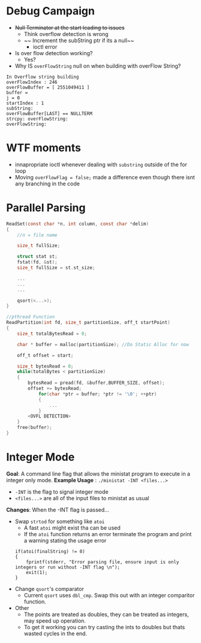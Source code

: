 

# Debug Campaign
- ~~Null Terminator at the start leading to issues~~
    - Think overflow detection is wrong
    - ~~ Increment the subString ptr if its a null~~
        - ioctl error
- Is over flow detection working?
    - Yes?
- Why IS `overFlowString` null on when building with overFlow String?
```
In Overflow string building
overFlowIndex : 246 
overFlowBuffer = [ 2551049411 ]  
buffer =  
j = 0 
startIndex : 1 
subString:  
overFlowBuffer[LAST] == NULLTERM 
strcpy: overFlowString:  
overFlowString:  
```

# WTF moments
- innapropriate ioctl whenever dealing with `substring` outside of the for loop
- Moving `overFlowFlag = false;` made a difference even though there isnt any branching in the code

# Parallel Parsing
```C
ReadSet(const char *n, int column, const char *delim)
{
    //n = file name

    size_t fullSize;

    struct stat st;
    fstat(fd, &st);
    size_t fullSize = st.st_size;

    ...
    ...
    ...

    qsort(<...>);
}

//pthread Function
ReadPartition(int fd, size_t partitionSize, off_t startPoint)
{
    size_t totalBytesRead = 0;

    char * buffer = malloc(partitionSize); //Do Static Alloc for now

    off_t offset = start;

    size_t bytesRead = 0;
    while(totalBytes < partitionSize)
    {
        bytesRead = pread(fd, &buffer,BUFFER_SIZE, offset);
        offset += bytesRead;
            for(char *ptr = buffer; *ptr != '\0'; ++ptr)
            {
                ...
            }
        <OVFL DETECTION>
    }
    free(buffer);
}
```


# Integer Mode
__Goal__: A command line flag that allows the ministat program to execute in a integer only mode. 
__Example Usage__ : `./ministat -INT <files...>`
- `-INT` is the flag to signal integer mode
- `<files...>` are all of the input files to ministat as usual

__Changes__:
When the -INT flag is passed...
- Swap `strtod` for something like `atoi`
    - A fast `atoi` might exist tha can be used
    - If the `atoi` function returns an error terminate the program and print a warning stating the usage error
    ``` 
    if(atoi(finalString) != 0)
    {
        fprintf(stderr, "Error parsing file, ensure input is only integers or run without -INT flag \n");
        exit(1);
    }
- Change `qsort`'s comparator
    - Current `qsort` uses `dbl_cmp`. Swap this out with an integer comparitor function.
- Other 
    - The points are treated as doubles, they can be treated as integers, may speed up operation. 
    - To get it working you can try casting the ints to doubles but thats wasted cycles in the end.